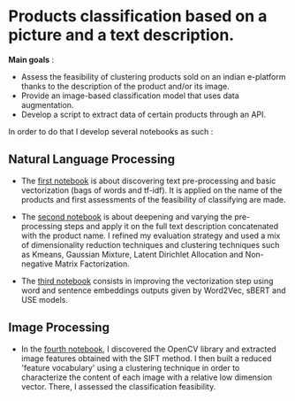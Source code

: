 # Products classification based on a picture and a text description.

**Main goals** :
- Assess the feasibility of clustering products sold on an indian e-platform thanks to the description of the product and/or its image.
- Provide an image-based classification model that uses data augmentation.
- Develop a script to extract data of certain products through an API.

In order to do that I develop several notebooks as such :

## Natural Language Processing

- The [first notebook](https://nbviewer.org/github/JulienfLeBoucher/OC_classification_from_text_and_image/blob/main/NLP.ipynb) is about discovering text pre-processing and basic vectorization (bags of words and tf-idf). It is applied on the name of the products and first assessments of the feasibility of classifying are made.

- The [second notebook](https://nbviewer.org/github/JulienfLeBoucher/OC_classification_from_text_and_image/blob/main/NLP2.ipynb) is about deepening and varying the pre-processing steps and apply it on the full text description concatenated with the product name. I refined my evaluation strategy and used a mix of dimensionality reduction techniques and clustering techniques such as Kmeans, Gaussian Mixture, Latent Dirichlet Allocation and Non-negative Matrix Factorization.

- The [third notebook](https://nbviewer.org/github/JulienfLeBoucher/OC_classification_from_text_and_image/blob/main/NLP3.ipynb) consists in improving the vectorization step using word and sentence embeddings
outputs given by Word2Vec, sBERT and USE models.

## Image Processing
- In the [fourth notebook](https://nbviewer.org/github/JulienfLeBoucher/OC_classification_from_text_and_image/blob/main/SIFT.ipynb), I discovered the OpenCV library and extracted image features obtained with the SIFT method. I then built a reduced 'feature vocabulary' using a clustering technique in order to characterize the content of each image with a relative low dimension vector. There, I assessed the classification feasibility.